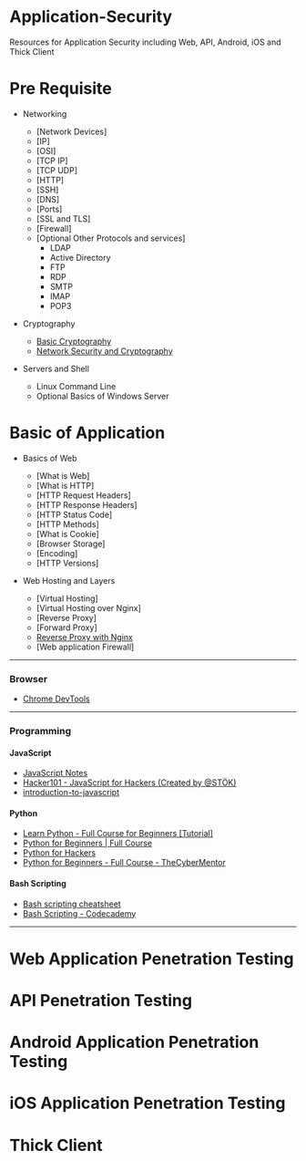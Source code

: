 # Application-Security
Resources for Application Security including Web, API, Android, iOS and Thick Client
# Pre Requisite
- Networking
  - [Network Devices] 
  - [IP] 
  - [OSI]
  - [TCP IP]
  - [TCP UDP] 
  - [HTTP]
  - [SSH]
  - [DNS]
  - [Ports]
  - [SSL and TLS]
  - [Firewall]
  - [Optional Other Protocols and services]
    - LDAP
    - Active Directory
    - FTP
    - RDP
    - SMTP
    - IMAP
    - POP3
  
  
- Cryptography
  - [Basic Cryptography](https://www.youtube.com/watch?v=C7vmouDOJYM)
  - [Network Security and Cryptography](https://www.youtube.com/playlist?list=PLLOxZwkBK52Ch0y2lLtfepy4Lt_SVkwo3)

- Servers and Shell
  - Linux Command Line
  - Optional Basics of Windows Server

# Basic of Application

- Basics of Web
  - [What is Web]
  - [What is HTTP]
  - [HTTP Request Headers]
  - [HTTP Response Headers]
  - [HTTP Status Code]
  - [HTTP Methods]
  - [What is Cookie]
  - [Browser Storage]
  - [Encoding]
  - [HTTP Versions]

- Web Hosting and Layers
  - [Virtual Hosting]
  - [Virtual Hosting over Nginx]
  - [Reverse Proxy]
  - [Forward Proxy]
  - [Reverse Proxy with Nginx](https://www.youtube.com/watch?v=lZVAI3PqgHc)
  - [Web application Firewall]

---

### Browser
- [Chrome DevTools](https://developer.chrome.com/docs/devtools/)

---

### Programming
#### JavaScript 
- [JavaScript Notes ](https://github.com/Anof-cyber/Application-Security/blob/main/Basic/JAVASCRIPT%20Notes.pdf)
- [Hacker101 - JavaScript for Hackers (Created by @STÖK)](https://www.youtube.com/watch?v=FTeE3OrTNoA)
- [introduction-to-javascript](https://www.codecademy.com/learn/introduction-to-javascript)

#### Python
- [Learn Python - Full Course for Beginners [Tutorial]](https://www.youtube.com/watch?v=rfscVS0vtbw)
- [Python for Beginners | Full Course](https://www.youtube.com/watch?v=YfO28Ihehbk)
- [Python for Hackers](https://www.thepythoncode.com/topic/ethical-hacking)
- [Python for Beginners - Full Course - TheCyberMentor](https://www.youtube.com/watch?v=7utwZYKweho)

#### Bash Scripting
- [Bash scripting cheatsheet](https://devhints.io/bash)
- [Bash Scripting - Codecademy](https://www.codecademy.com/learn/bash-scripting/modules/bash-scripting)
---

# Web Application Penetration Testing

# API Penetration Testing

# Android Application Penetration Testing

# iOS Application Penetration Testing

# Thick Client 
